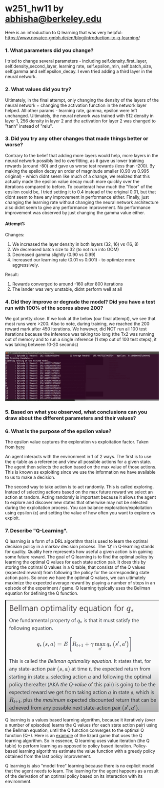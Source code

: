 # w251_hw11 by abhisha@berkeley.edu 

Here is an introduction to Q learning that was very helpful: https://www.novatec-gmbh.de/en/blog/introduction-to-q-learning/ 

### 1. What parameters did you change?

I tried to change several parameters - including self.density_first_layer, self.density_second_layer, learning rate, self.epsilon_min, self.batch_size, self.gamma and self.epsilon_decay. I even tried adding a third layer in the neural network. 

### 2. What values did you try?

Ultimately, in the final attempt, only changing the density of the layers of the neural network + changing the activation function in the network layer helped. All other params - learning rate, gamma, epsilon were left unchanged. Ultimately, the neural network was trained with 512 density in layer 1, 256 density in layer 2 and the activation for layer 2 was changed to "tanh" instead of "relu".

### 3. Did you try any other changes that made things better or worse?

Contrary to the belief that adding more layers would help, more layers in the neural network possibly led to overfitting, as it gave us lower training rewards (around -80) and gave us worse test rewards (less than -200). By making the epsilon decay an order of magnitude smaller (0.90 vs 0.995 original) - which didnt seem like much of a change, we realized that this actually made the epsilon value decay much more quickly over the iterations compared to before. To counteract how much the "floor" of the epsilon could be, I tried setting it to 0.4 instead of the original 0.01, but that didnt seem to have any improvement in performance either. Finally, just changing the learning rate without changing the neural network architecture also didnt seem to give any performance improvement. No performance improvement was observed by just changing the gamma value either. 

#### Attempt1:

Changes:

1. We increased the layer density in both layers (32, 16) vs (16, 8)
2. We decreased batch size to 32 (to not run into OOM)
3. Decreased gamma slightly (0.90 vs 0.99)
4. Increased our learning rate (0.01 vs 0.001) - to optimize more aggressively.

Result:

1. Rewards converged to around -160 after 800 iterations
2. The lander was very unstable, didnt perform well at all


### 4. Did they improve or degrade the model? Did you have a test run with 100% of the scores above 200?

We got pretty close. If we look at the below (our final attempt), we see that most runs were >200. Also to note, during training, we reached the 200 reward mark after 450 iterations. We however, did NOT run all 100 test iterations because the inference was taking too long (the Tx2 was running out of memory and to run a single inference (1 step out of 100 test steps), it was taking between 10-20 seconds)

![img](https://github.com/abhisha1991/w251_hw11/blob/master/final/test_perf.PNG)

### 5. Based on what you observed, what conclusions can you draw about the different parameters and their values?


### 6. What is the purpose of the epsilon value?

The epsilon value captures the exploration vs exploitation factor. Taken from [here](https://towardsdatascience.com/simple-reinforcement-learning-q-learning-fcddc4b6fe56)

An agent interacts with the environment in 1 of 2 ways. The first is to use the q-table as a reference and view all possible actions for a given state. The agent then selects the action based on the max value of those actions. This is known as exploiting since we use the information we have available to us to make a decision.

The second way to take action is to act randomly. This is called exploring. Instead of selecting actions based on the max future reward we select an action at random. Acting randomly is important because it allows the agent to explore and discover new states that otherwise may not be selected during the exploitation process. You can balance exploration/exploitation using epsilon (ε) and setting the value of how often you want to explore vs exploit.


### 7. Describe "Q-Learning".

Q learning is a form of a DRL algorithm that is used to learn the optimal decision policy in a markov decision process. The ‘Q’ in Q-learning stands for quality. Quality here represents how useful a given action is in gaining some future reward. The goal of Q learning is to find the optimal policy by learning the optimal Q values for each state action pair. It does this by storing the optimal Q values in a Q table, that consists of the Q values (expected reward) from following the policy for the corresponding state action pairs. So once we have the optimal Q values, we can ultimately maximize the expected average reward by playing a number of steps in an episode of the experiment / game. Q learning typically uses the Bellman equation for defining the Q function.

![bellman](https://github.com/abhisha1991/w251_hw11/blob/master/Bellman2.png)

Q learning is a values based learning algorithm, because it iteratively (over a number of episodes) learns the Q values (for each state action pair) using the Bellman equation, until the Q function converges to the optimal Q function (Q*). Here is an [example](https://www.youtube.com/watch?v=qhRNvCVVJaA) of the lizard game that uses the Q learning algorithm. So in essence, Q learning uses value iteration (the Q table) to perform learning as opposed to policy based iteration. Policy-based learning algorithms estimate the value function with a greedy policy obtained from the last policy improvement.

Q learning is also "model free" learning because there is no explicit model that the agent needs to learn. The learning for the agent happens as a result of the derivation of an optimal policy based on its interaction with its environment.
